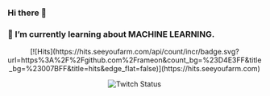 ### Hi there 👋
### 🌱 I’m currently learning about MACHINE LEARNING.

<div align=center>
[![Hits](https://hits.seeyoufarm.com/api/count/incr/badge.svg?url=https%3A%2F%2Fgithub.com%2Frameon&count_bg=%23D4E3FF&title_bg=%23007BFF&title=hits&edge_flat=false)](https://hits.seeyoufarm.com)
  
![Twitch Status](https://img.shields.io/twitch/status/rameon?style=for-the-badge)
</div>

<!--
**Rameon/Rameon** is a ✨ _special_ ✨ repository because its `README.md` (this file) appears on your GitHub profile.

Here are some ideas to get you started:

- 🔭 I’m currently working on ...
- 🌱 I’m currently learning ...
- 👯 I’m looking to collaborate on ...
- 🤔 I’m looking for help with ...
- 💬 Ask me about ...
- 📫 How to reach me: ...
- 😄 Pronouns: ...
- ⚡ Fun fact: ...
-->
